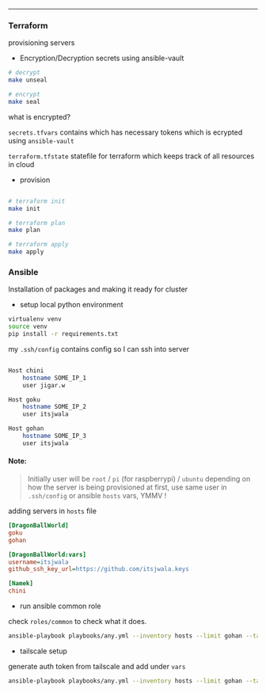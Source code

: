 
---

### Terraform 

provisioning servers

* Encryption/Decryption secrets using ansible-vault


```sh
# decrypt 
make unseal

# encrypt 
make seal 
```

what is encrypted?

`secrets.tfvars` contains which has necessary tokens which is ecrypted using `ansible-vault`

`terraform.tfstate` statefile for terraform which keeps track of all resources in cloud

* provision 

```sh

# terraform init
make init

# terraform plan
make plan

# terraform apply
make apply

```





### Ansible

Installation of packages and making it ready for cluster


* setup local python environment

```sh
virtualenv venv
source venv
pip install -r requirements.txt
```

my `.ssh/config` contains config so I can ssh into server


```sh

Host chini
    hostname SOME_IP_1
    user jigar.w

Host goku
    hostname SOME_IP_2
    user itsjwala

Host gohan
    hostname SOME_IP_3
    user itsjwala

```

#### Note: 


>Initially user will be `root` / `pi` (for raspberrypi) / `ubuntu` depending on how the server is being provisioned at first, use same user in `.ssh/config` or ansible `hosts` vars, YMMV !

adding servers in `hosts` file

```ini
[DragonBallWorld]
goku
gohan

[DragonBallWorld:vars]
username=itsjwala
github_ssh_key_url=https://github.com/itsjwala.keys

[Namek]
chini
```

* run ansible common role

check `roles/common` to check what it does.

```sh
ansible-playbook playbooks/any.yml --inventory hosts --limit gohan --tag role-common
```


* tailscale setup

generate auth token from tailscale and add under `vars` 
```sh
ansible-playbook playbooks/any.yml --inventory hosts --limit gohan --tag role-tailscale_setup --ask-vault-pass
```
